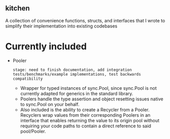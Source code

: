 ## kitchen

A collection of convenience functions, structs, and interfaces that I wrote to simplify their implementation into existing codebases
# Currently included
* Pooler

  `stage: need to finish documentation, add integration tests/benchmarks/example implementations, test backwards compatibility`
  - Wrapper for typed instances of sync.Pool, since sync.Pool is not currently adapted for generics in the standard library.
  - Poolers handle the type assertion and object resetting issues native to sync.Pool on your behalf.
  - Also included is the ability to create a Recycler from a Pooler. Recyclers wrap values from their corresponding Poolers in an interface that enables returning the value to its origin pool without requiring your code paths to contain a direct reference to said pool/Pooler. 

